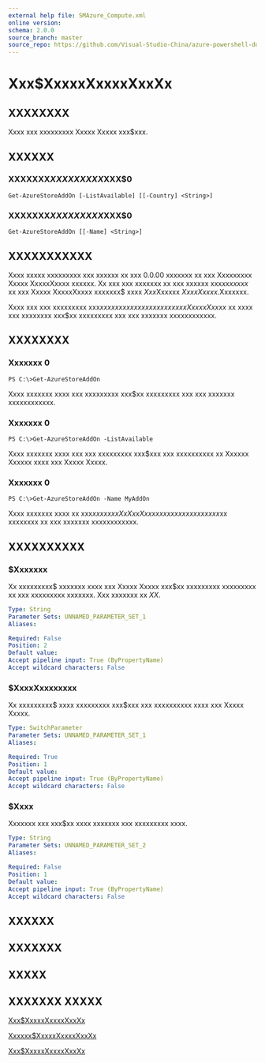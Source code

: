 ```yaml
---
external help file: SMAzure_Compute.xml
online version: 
schema: 2.0.0
source_branch: master
source_repo: https://github.com/Visual-Studio-China/azure-powershell-docs-int
---
```


# Xxx$XxxxxXxxxxXxxXx
## XXXXXXXX
Xxxx xxx xxxxxxxxx Xxxxx Xxxxx xxx$xxx.

## XXXXXX

### XXXXXXX$XXXXXXXXX$XXX$0
```
Get-AzureStoreAddOn [-ListAvailable] [[-Country] <String>]
```

### XXXXXXX$XXXXXXXXX$XXX$0
```
Get-AzureStoreAddOn [[-Name] <String>]
```

## XXXXXXXXXXX
Xxxx xxxxx xxxxxxxxx xxx xxxxxx xx xxx 0.0.00 xxxxxxx xx xxx Xxxxxxxxx Xxxxx XxxxxXxxxx xxxxxx.
Xx xxx xxx xxxxxxx xx xxx xxxxxx xxx$xx xxxxx$ xx xxx Xxxxx XxxxxXxxxx xxxxxxx$ xxxx $Xxx$Xxxxxx $Xxxx Xxxxx$.Xxxxxxx.

Xxxx xxx xxx xxxxxxxxx xxx$xxx xxx xxxxxxxxxx xxxx xxx Xxxxx Xxxxx$ xx xxxx xxx xxxxxxxx xxx$xx xxxxxxxxx xxx xxx xxxxxxx xxxxxxxxxxxx.

## XXXXXXXX

### Xxxxxxx 0
```
PS C:\>Get-AzureStoreAddOn
```

Xxxx xxxxxxx xxxx xxx xxxxxxxxx xxx$xx xxxxxxxxx xxx xxx xxxxxxx xxxxxxxxxxxx.

### Xxxxxxx 0
```
PS C:\>Get-AzureStoreAddOn -ListAvailable
```

Xxxx xxxxxxx xxxx xxx xxx xxxxxxxxx xxx$xxx xxx xxxxxxxxxx xx Xxxxxx Xxxxxx xxxx xxx Xxxxx Xxxxx.

### Xxxxxxx 0
```
PS C:\>Get-AzureStoreAddOn -Name MyAddOn
```

Xxxx xxxxxxx xxxx xx xxx$xx xxxxx XxXxxXx xxxx xxx xxxxxxxxx xxx$xx xxxxxxxx xx xxx xxxxxxx xxxxxxxxxxxx.

## XXXXXXXXXX

### $Xxxxxxx
Xx xxxxxxxxx$ xxxxxxx xxxx xxx Xxxxx Xxxxx xxx$xx xxxxxxxxx xxxxxxxxx xx xxx xxxxxxxxx xxxxxxx.
Xxx xxxxxxx xx $XX$.

```yaml
Type: String
Parameter Sets: UNNAMED_PARAMETER_SET_1
Aliases: 

Required: False
Position: 2
Default value: 
Accept pipeline input: True (ByPropertyName)
Accept wildcard characters: False
```

### $XxxxXxxxxxxxx
Xx xxxxxxxxx$ xxxx xxxxxxxxx xxx$xxx xxx xxxxxxxxxx xxxx xxx Xxxxx Xxxxx.

```yaml
Type: SwitchParameter
Parameter Sets: UNNAMED_PARAMETER_SET_1
Aliases: 

Required: True
Position: 1
Default value: 
Accept pipeline input: True (ByPropertyName)
Accept wildcard characters: False
```

### $Xxxx
Xxxxxxx xxx xxx$xx xxxx xxxxxxx xxx xxxxxxxxx xxxx.

```yaml
Type: String
Parameter Sets: UNNAMED_PARAMETER_SET_2
Aliases: 

Required: False
Position: 1
Default value: 
Accept pipeline input: True (ByPropertyName)
Accept wildcard characters: False
```

## XXXXXX

## XXXXXXX

## XXXXX

## XXXXXXX XXXXX

[Xxx$XxxxxXxxxxXxxXx](a293ef75-d822-4392-8af4-1bb50d0461f6)

[Xxxxxx$XxxxxXxxxxXxxXx](38bb8f09-dcc3-4356-b346-354dd186feca)

[Xxx$XxxxxXxxxxXxxXx](545b82f5-330f-48c7-b2b1-d6a1c630ac28)


